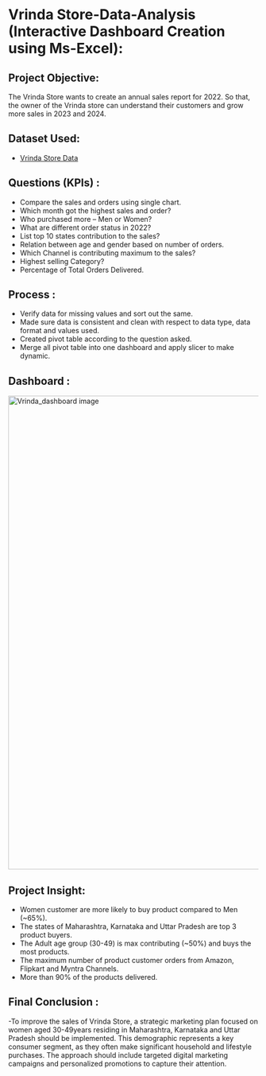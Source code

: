 # Vrinda Store-Data-Analysis (Interactive Dashboard Creation using Ms-Excel):

## Project Objective:
The Vrinda Store wants to create an annual sales report for 2022. So that, the owner of the Vrinda store can understand their customers and grow more sales in 2023 and 2024.
## Dataset Used: 
-	<a href=https://github.com/trupti-423567/Vrinda-Store-Data-Analysis/blob/main/Vrinda%20Project.xlsx>Vrinda Store Data</a>
## Questions (KPIs) :
-	Compare the sales and orders using single chart.
-	Which month got the highest sales and order?
-	Who purchased more – Men or Women?
-	What are different order status in 2022?
-	List top 10 states contribution to the sales?
-	Relation between age and gender based on number of orders.
-	Which Channel is contributing maximum to the sales?
-	Highest selling Category?
-	Percentage of Total Orders Delivered.
## Process :
-	Verify data for missing values and sort out the same.
-	Made sure data is consistent and clean with respect to data type, data format and values used.
-	Created pivot table according to the question asked.
-	Merge all pivot table into one dashboard and apply slicer to make dynamic.
## Dashboard :
<img width="953" alt="Vrinda_dashboard image" src="https://github.com/user-attachments/assets/d36460fe-89bb-4320-b903-911c888316ac" />

## Project Insight:
-	Women customer are more likely to buy product compared to Men (~65%).
-	The states of Maharashtra, Karnataka and Uttar Pradesh are top 3 product buyers.
-	The Adult age group (30-49) is max contributing (~50%) and buys the most products.
-	The maximum number of product customer orders from Amazon, Flipkart and Myntra Channels.
-	 More than 90% of the products delivered.
 ## Final Conclusion  :
 -To improve the sales of Vrinda Store, a strategic marketing plan focused on women aged 30-49years residing in Maharashtra, Karnataka and Uttar Pradesh should be 
  implemented. This demographic represents a key consumer segment, as they often make significant household and lifestyle purchases. The approach should include targeted 
  digital marketing campaigns and personalized promotions to capture their attention.






